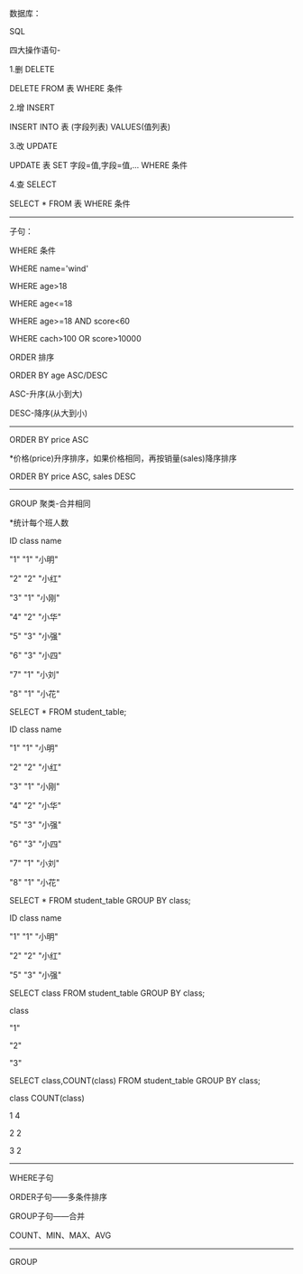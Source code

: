 数据库：

SQL

四大操作语句-

1.删	DELETE

DELETE FROM 表 WHERE 条件

2.增	INSERT

INSERT INTO 表 (字段列表) VALUES(值列表)

3.改	UPDATE

UPDATE 表 SET 字段=值,字段=值,... WHERE 条件

4.查	SELECT

SELECT * FROM 表 WHERE 条件

---

子句：

WHERE 条件

WHERE name='wind'

WHERE age>18

WHERE age<=18

WHERE age>=18 AND score<60

WHERE cach>100 OR score>10000

ORDER 排序

ORDER BY age ASC/DESC

  ASC-升序(从小到大)

  DESC-降序(从大到小)

---

ORDER BY price ASC

\*价格(price)升序排序，如果价格相同，再按销量(sales)降序排序

ORDER BY price ASC, sales DESC

---

GROUP	聚类-合并相同

\*统计每个班人数

ID	class	name

"1"	"1"	"小明"

"2"	"2"	"小红"

"3"	"1"	"小刚"

"4"	"2"	"小华"

"5"	"3"	"小强"

"6"	"3"	"小四"

"7"	"1"	"小刘"

"8"	"1"	"小花"

SELECT * FROM student_table;

ID	class	name

"1"	"1"	"小明"

"2"	"2"	"小红"

"3"	"1"	"小刚"

"4"	"2"	"小华"

"5"	"3"	"小强"

"6"	"3"	"小四"

"7"	"1"	"小刘"

"8"	"1"	"小花"

SELECT * FROM student_table GROUP BY class;

ID	class	name

"1"	"1"	"小明"

"2"	"2"	"小红"

"5"	"3"	"小强"

SELECT class FROM student_table GROUP BY class;

class

"1"

"2"

"3"

SELECT class,COUNT(class) FROM student_table GROUP BY class;

class	COUNT(class)

1	4

2	2

3	2

---

WHERE子句

ORDER子句——多条件排序

GROUP子句——合并

  COUNT、MIN、MAX、AVG

---

GROUP
